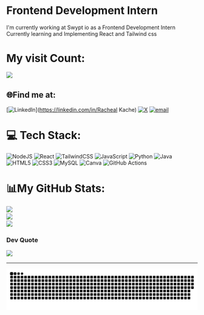 # Frontend Development Intern 
I'm currently working at Swypt io as a Frontend Development Intern<br>Currently learning and Implementing React and Tailwind css 

# My visit Count:
[![](https://visitcount.itsvg.in/api?id=Racheal152&icon=7&color=10)](https://visitcount.itsvg.in)

## 🌐Find me at:
[![LinkedIn](https://img.shields.io/badge/LinkedIn-%230077B5.svg?logo=linkedin&logoColor=white)](https://linkedin.com/in/Racheal Kache)
[![X](https://img.shields.io/badge/X-black.svg?logo=X&logoColor=white)](https://x.com/rache29676)
[![email](https://img.shields.io/badge/Email-D14836?logo=gmail&logoColor=white)](mailto:kacheracheal152@gmail.com) 

# 💻 Tech Stack:
![NodeJS](https://img.shields.io/badge/node.js-6DA55F?style=for-the-badge&logo=node.js&logoColor=white) ![React](https://img.shields.io/badge/react-%2320232a.svg?style=for-the-badge&logo=react&logoColor=%2361DAFB) ![TailwindCSS](https://img.shields.io/badge/tailwindcss-%2338B2AC.svg?style=for-the-badge&logo=tailwind-css&logoColor=white) ![JavaScript](https://img.shields.io/badge/javascript-%23323330.svg?style=for-the-badge&logo=javascript&logoColor=%23F7DF1E) ![Python](https://img.shields.io/badge/python-3670A0?style=for-the-badge&logo=python&logoColor=ffdd54) ![Java](https://img.shields.io/badge/java-%23ED8B00.svg?style=for-the-badge&logo=openjdk&logoColor=white) ![HTML5](https://img.shields.io/badge/html5-%23E34F26.svg?style=for-the-badge&logo=html5&logoColor=white) ![CSS3](https://img.shields.io/badge/css3-%231572B6.svg?style=for-the-badge&logo=css3&logoColor=white) ![MySQL](https://img.shields.io/badge/mysql-4479A1.svg?style=for-the-badge&logo=mysql&logoColor=white) ![Canva](https://img.shields.io/badge/Canva-%2300C4CC.svg?style=for-the-badge&logo=Canva&logoColor=white) ![GitHub Actions](https://img.shields.io/badge/github%20actions-%232671E5.svg?style=for-the-badge&logo=githubactions&logoColor=white)
# 📊My GitHub Stats:
![](https://github-readme-stats.vercel.app/api?username=Racheal152&theme=dark&hide_border=false&include_all_commits=false&count_private=false)<br/>![](https://nirzak-streak-stats.vercel.app/?user=Racheal152&theme=dark&hide_border=false)<br/>![](https://github-readme-stats.vercel.app/api/top-langs/?username=Racheal152&theme=dark&hide_border=false&include_all_commits=false&count_private=false&layout=compact)
### Dev Quote
![](https://quotes-github-readme.vercel.app/api?type=horizontal&theme=radical)

---

<picture>
  <source media="(prefers-color-scheme: dark)" srcset="https://raw.githubusercontent.com/Racheal152/Racheal152/output/github-snake-dark.svg" />
  <source media="(prefers-color-scheme: light)" srcset="https://raw.githubusercontent.com/Racheal152/Racheal152/output/github-snake.svg" />
  <img alt="github-snake" src="https://raw.githubusercontent.com/Racheal152/Racheal152/output/github-snake.svg" />
</picture>

<!-- Proudly created with GPRM ( https://gprm.itsvg.in ) -->
